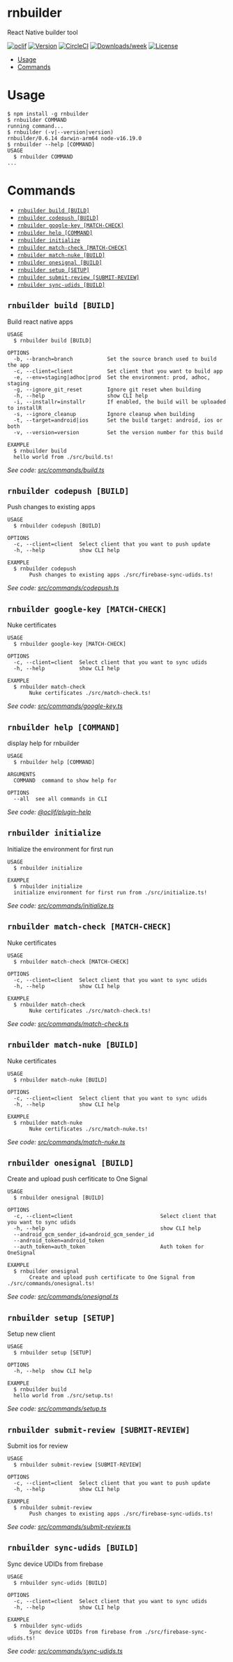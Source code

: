 rnbuilder
=========

React Native builder tool

[![oclif](https://img.shields.io/badge/cli-oclif-brightgreen.svg)](https://oclif.io)
[![Version](https://img.shields.io/npm/v/rnbuilder.svg)](https://npmjs.org/package/rnbuilder)
[![CircleCI](https://circleci.com/gh/r0b0t3d/rnbuilder/tree/master.svg?style=shield)](https://circleci.com/gh/r0b0t3d/rnbuilder/tree/master)
[![Downloads/week](https://img.shields.io/npm/dw/rnbuilder.svg)](https://npmjs.org/package/rnbuilder)
[![License](https://img.shields.io/npm/l/rnbuilder.svg)](https://github.com/r0b0t3d/rnbuilder/blob/master/package.json)

<!-- toc -->
* [Usage](#usage)
* [Commands](#commands)
<!-- tocstop -->
# Usage
<!-- usage -->
```sh-session
$ npm install -g rnbuilder
$ rnbuilder COMMAND
running command...
$ rnbuilder (-v|--version|version)
rnbuilder/0.6.14 darwin-arm64 node-v16.19.0
$ rnbuilder --help [COMMAND]
USAGE
  $ rnbuilder COMMAND
...
```
<!-- usagestop -->
# Commands
<!-- commands -->
* [`rnbuilder build [BUILD]`](#rnbuilder-build-build)
* [`rnbuilder codepush [BUILD]`](#rnbuilder-codepush-build)
* [`rnbuilder google-key [MATCH-CHECK]`](#rnbuilder-google-key-match-check)
* [`rnbuilder help [COMMAND]`](#rnbuilder-help-command)
* [`rnbuilder initialize`](#rnbuilder-initialize)
* [`rnbuilder match-check [MATCH-CHECK]`](#rnbuilder-match-check-match-check)
* [`rnbuilder match-nuke [BUILD]`](#rnbuilder-match-nuke-build)
* [`rnbuilder onesignal [BUILD]`](#rnbuilder-onesignal-build)
* [`rnbuilder setup [SETUP]`](#rnbuilder-setup-setup)
* [`rnbuilder submit-review [SUBMIT-REVIEW]`](#rnbuilder-submit-review-submit-review)
* [`rnbuilder sync-udids [BUILD]`](#rnbuilder-sync-udids-build)

## `rnbuilder build [BUILD]`

Build react native apps

```
USAGE
  $ rnbuilder build [BUILD]

OPTIONS
  -b, --branch=branch           Set the source branch used to build the app
  -c, --client=client           Set client that you want to build app
  -e, --env=staging|adhoc|prod  Set the environment: prod, adhoc, staging
  -g, --ignore_git_reset        Ignore git reset when building
  -h, --help                    show CLI help
  -i, --installr=installr       If enabled, the build will be uploaded to installR
  -s, --ignore_cleanup          Ignore cleanup when building
  -t, --target=android|ios      Set the build target: android, ios or both
  -v, --version=version         Set the version number for this build

EXAMPLE
  $ rnbuilder build
  hello world from ./src/build.ts!
```

_See code: [src/commands/build.ts](https://github.com/r0b0t3d/rnbuilder/blob/v0.6.14/src/commands/build.ts)_

## `rnbuilder codepush [BUILD]`

Push changes to existing apps

```
USAGE
  $ rnbuilder codepush [BUILD]

OPTIONS
  -c, --client=client  Select client that you want to push update
  -h, --help           show CLI help

EXAMPLE
  $ rnbuilder codepush
       Push changes to existing apps ./src/firebase-sync-udids.ts!
```

_See code: [src/commands/codepush.ts](https://github.com/r0b0t3d/rnbuilder/blob/v0.6.14/src/commands/codepush.ts)_

## `rnbuilder google-key [MATCH-CHECK]`

Nuke certificates

```
USAGE
  $ rnbuilder google-key [MATCH-CHECK]

OPTIONS
  -c, --client=client  Select client that you want to sync udids
  -h, --help           show CLI help

EXAMPLE
  $ rnbuilder match-check
       Nuke certificates ./src/match-check.ts!
```

_See code: [src/commands/google-key.ts](https://github.com/r0b0t3d/rnbuilder/blob/v0.6.14/src/commands/google-key.ts)_

## `rnbuilder help [COMMAND]`

display help for rnbuilder

```
USAGE
  $ rnbuilder help [COMMAND]

ARGUMENTS
  COMMAND  command to show help for

OPTIONS
  --all  see all commands in CLI
```

_See code: [@oclif/plugin-help](https://github.com/oclif/plugin-help/blob/v3.2.2/src/commands/help.ts)_

## `rnbuilder initialize`

Initialize the environment for first run

```
USAGE
  $ rnbuilder initialize

EXAMPLE
  $ rnbuilder initialize
  initialize environment for first run from ./src/initialize.ts!
```

_See code: [src/commands/initialize.ts](https://github.com/r0b0t3d/rnbuilder/blob/v0.6.14/src/commands/initialize.ts)_

## `rnbuilder match-check [MATCH-CHECK]`

Nuke certificates

```
USAGE
  $ rnbuilder match-check [MATCH-CHECK]

OPTIONS
  -c, --client=client  Select client that you want to sync udids
  -h, --help           show CLI help

EXAMPLE
  $ rnbuilder match-check
       Nuke certificates ./src/match-check.ts!
```

_See code: [src/commands/match-check.ts](https://github.com/r0b0t3d/rnbuilder/blob/v0.6.14/src/commands/match-check.ts)_

## `rnbuilder match-nuke [BUILD]`

Nuke certificates

```
USAGE
  $ rnbuilder match-nuke [BUILD]

OPTIONS
  -c, --client=client  Select client that you want to sync udids
  -h, --help           show CLI help

EXAMPLE
  $ rnbuilder match-nuke
       Nuke certificates ./src/match-nuke.ts!
```

_See code: [src/commands/match-nuke.ts](https://github.com/r0b0t3d/rnbuilder/blob/v0.6.14/src/commands/match-nuke.ts)_

## `rnbuilder onesignal [BUILD]`

Create and upload push cerfiticate to One Signal

```
USAGE
  $ rnbuilder onesignal [BUILD]

OPTIONS
  -c, --client=client                            Select client that you want to sync udids
  -h, --help                                     show CLI help
  --android_gcm_sender_id=android_gcm_sender_id
  --android_token=android_token
  --auth_token=auth_token                        Auth token for OneSignal

EXAMPLE
  $ rnbuilder onesignal
       Create and upload push certificate to One Signal from ./src/commands/onesignal.ts!
```

_See code: [src/commands/onesignal.ts](https://github.com/r0b0t3d/rnbuilder/blob/v0.6.14/src/commands/onesignal.ts)_

## `rnbuilder setup [SETUP]`

Setup new client

```
USAGE
  $ rnbuilder setup [SETUP]

OPTIONS
  -h, --help  show CLI help

EXAMPLE
  $ rnbuilder build
  hello world from ./src/setup.ts!
```

_See code: [src/commands/setup.ts](https://github.com/r0b0t3d/rnbuilder/blob/v0.6.14/src/commands/setup.ts)_

## `rnbuilder submit-review [SUBMIT-REVIEW]`

Submit ios for review

```
USAGE
  $ rnbuilder submit-review [SUBMIT-REVIEW]

OPTIONS
  -c, --client=client  Select client that you want to push update
  -h, --help           show CLI help

EXAMPLE
  $ rnbuilder submit-review
       Push changes to existing apps ./src/firebase-sync-udids.ts!
```

_See code: [src/commands/submit-review.ts](https://github.com/r0b0t3d/rnbuilder/blob/v0.6.14/src/commands/submit-review.ts)_

## `rnbuilder sync-udids [BUILD]`

Sync device UDIDs from firebase

```
USAGE
  $ rnbuilder sync-udids [BUILD]

OPTIONS
  -c, --client=client  Select client that you want to sync udids
  -h, --help           show CLI help

EXAMPLE
  $ rnbuilder sync-udids
       Sync device UDIDs from firebase from ./src/firebase-sync-udids.ts!
```

_See code: [src/commands/sync-udids.ts](https://github.com/r0b0t3d/rnbuilder/blob/v0.6.14/src/commands/sync-udids.ts)_
<!-- commandsstop -->
